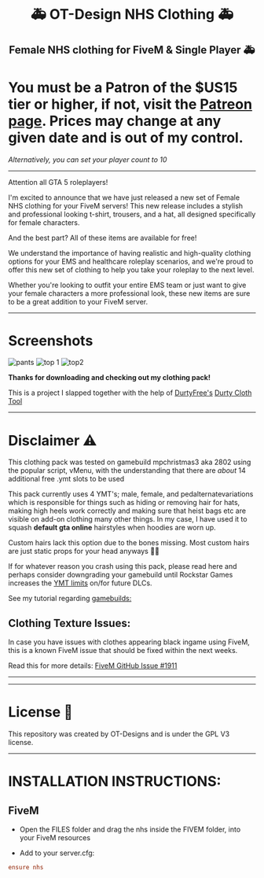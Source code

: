 <h1 align="center">🚑 OT-Design NHS Clothing 🚑</h1>

<h2 align="center"> Female NHS clothing for FiveM &amp; Single Player 🚑</h2>




# You must be a Patron of the $US15 tier or higher, if not, visit the [Patreon page](https://www.patreon.com/fivem). Prices may change at any given date and is out of my control.

*Alternatively, you can set your player count to 10*


----------------------------------

Attention all GTA 5 roleplayers! 

I'm excited to announce that we have just released a new set of Female NHS clothing for your FiveM servers! This new release includes a stylish and professional looking t-shirt, trousers, and a hat, all designed specifically for female characters.

And the best part? All of these items are available for free!

We understand the importance of having realistic and high-quality clothing options for your EMS and healthcare roleplay scenarios, and we're proud to offer this new set of clothing to help you take your roleplay to the next level.

Whether you're looking to outfit your entire EMS team or just want to give your female characters a more professional look, these new items are sure to be a great addition to your FiveM server.

---------------------------------------


# Screenshots

![pants](https://user-images.githubusercontent.com/124255353/233478274-b57b4bed-a9f0-4a69-bc61-39433d13cc0a.png)
![top 1](https://user-images.githubusercontent.com/124255353/233478530-f3809844-b141-4fd0-a263-2803b0a4d847.png)
![top2](https://user-images.githubusercontent.com/124255353/233478533-5e2f81f7-e722-4523-8b99-5ef11dcfc049.png)



**Thanks for downloading and checking out my clothing pack!**


This is a project I slapped together with the help of [DurtyFree's](https://github.com/DurtyFree) [Durty Cloth Tool](https://github.com/DurtyFree/durty-cloth-tool)

---------------------------------------

# Disclaimer ⚠️

This clothing pack was tested on gamebuild mpchristmas3 aka 2802 using the popular script, vMenu, with the understanding that there are *about* 14 additional free .ymt slots to be used

This pack currently uses 4 YMT's; male, female, and pedalternatevariations which is responsible for things such as hiding or removing hair for hats, making high heels work correctly and making sure that heist bags etc are visible on add-on clothing many other things. In my case, I have used it to squash **default gta online** hairstyles when hoodies are worn up.

Custom hairs lack this option due to the bones missing. Most custom hairs are just static props for your head anyways 🤷‍♂️

 
If for whatever reason you crash using this pack, please read here and perhaps consider downgrading your gamebuild until Rockstar Games increases the [YMT limits](https://tinyurl.com/499ad2zn) on/for future DLCs.


See my tutorial regarding [gamebuilds:](https://forum.cfx.re/t/tutorial-forcing-gamebuild-to-casino-cayo-perico-tuners-future-dlcs/4784977)

## Clothing Texture Issues:

In case you have issues with clothes appearing black ingame using FiveM, this is a known FiveM issue that should be fixed within the next weeks.

Read this for more details: [FiveM GitHub Issue #1911](https://github.com/citizenfx/fivem/issues/1911)

---------------------------------------


---------------------------------------

# License 📝

This repository was created by OT-Designs and is under the GPL V3 license.

-------------------

# INSTALLATION INSTRUCTIONS:



## FiveM


- Open the FILES folder and drag the nhs inside the FIVEM folder, into your FiveM resources

- Add to your server.cfg:
 
```cfg
ensure nhs
``` 


